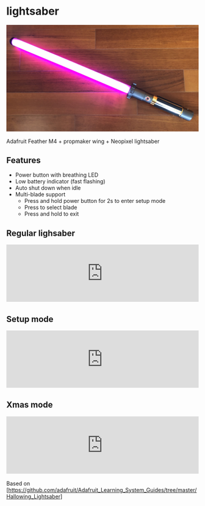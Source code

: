 # lightsaber

![alt text](https://raw.githubusercontent.com/georges/lightsaber/master/docs/lightsaber.jpg)

Adafruit Feather M4 + propmaker wing + Neopixel lightsaber

## Features
* Power button with breathing LED
 * Low battery indicator (fast flashing)
* Auto shut down when idle
* Multi-blade support
  * Press and hold power button for 2s to enter setup mode
  * Press to select blade
  * Press and hold to exit


## Regular lighsaber

<iframe src="https://player.vimeo.com/video/305371366" width="100%"  frameborder="0" webkitallowfullscreen mozallowfullscreen allowfullscreen></iframe>

## Setup mode

<iframe src="https://player.vimeo.com/video/305371363" width="100%" frameborder="0" webkitallowfullscreen mozallowfullscreen allowfullscreen></iframe>

## Xmas mode

<iframe src="https://player.vimeo.com/video/305371357" width="100%" frameborder="0" webkitallowfullscreen mozallowfullscreen allowfullscreen></iframe>


Based on [https://github.com/adafruit/Adafruit_Learning_System_Guides/tree/master/Hallowing_Lightsaber]
